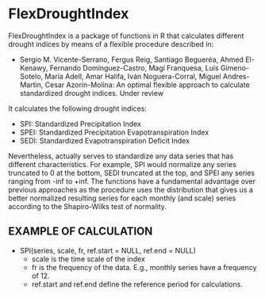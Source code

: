 # FlexDroughtIndex

FlexDroughtIndex is a package of functions in R that calculates different drought indices by means of a flexible procedure described in: 
- Sergio M. Vicente-Serrano, Fergus Reig, Santiago Begueréa, Ahmed El-Kenawy, Fernando Domínguez-Castro, Magí Franquesa, Luis Gimeno-Sotelo, María Adell, Amar Halifa, Iván Noguera-Corral, Miguel Andres-Martin, Cesar Azorín-Molina: An optimal flexible approach to calculate standardized drought indices. Under review

It calculates the following drought indices:
- SPI: Standardized Precipitation Index
- SPEI:  Standardized Precipitation Evapotranspiration Index
- SEDI: Standardized Evapotranspiration Deficit Index
  
Nevertheless, actually serves to standardize any data series that has different characteristics. For example, SPI would normalize any series truncated to 0 at the bottom, SEDI truncated at the top, and SPEI any series ranging from -inf to +inf. The functions have a fundamental advantage over previous approaches as the procedure uses the distribution that gives us a better normalized resulting series for each monthly (and scale) series according to the Shapiro-Wilks test of normality.

## EXAMPLE OF CALCULATION

- SPI(series, scale, fr, ref.start = NULL, ref.end = NULL)
  - scale is the time scale of the index
  - fr is the frequency of the data. E.g., monthly series have a frequency of 12. 
  - ref.start and ref.end define the reference period for calculations.
